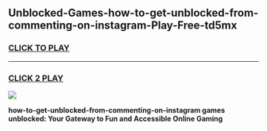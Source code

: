 
## Unblocked-Games-how-to-get-unblocked-from-commenting-on-instagram-Play-Free-td5mx
<h3>
<a href="https://premium76.site?title=how-to-get-unblocked-from-commenting-on-instagram&ref=18A1">CLICK TO PLAY</a></h3>
<hr>

<h3>
<a href="https://premium76.site?title=how-to-get-unblocked-from-commenting-on-instagram&ref=18A1">CLICK 2 PLAY</a>
  
</h3>

<a href="https://premium76.site?title=how-to-get-unblocked-from-commenting-on-instagram&ref=18A1"><img src="https://clearcache.store/games.png"></a>


**how-to-get-unblocked-from-commenting-on-instagram games unblocked: Your Gateway to Fun and Accessible Online Gaming**
